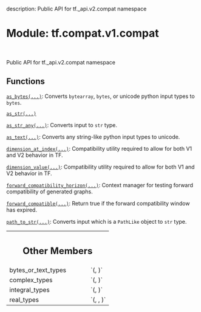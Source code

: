 description: Public API for tf._api.v2.compat namespace

<div itemscope itemtype="http://developers.google.com/ReferenceObject">
<meta itemprop="name" content="tf.compat.v1.compat" />
<meta itemprop="path" content="Stable" />
<meta itemprop="property" content="bytes_or_text_types"/>
<meta itemprop="property" content="complex_types"/>
<meta itemprop="property" content="integral_types"/>
<meta itemprop="property" content="real_types"/>
</div>

# Module: tf.compat.v1.compat

<!-- Insert buttons and diff -->

<table class="tfo-notebook-buttons tfo-api nocontent" align="left">

</table>



Public API for tf._api.v2.compat namespace



## Functions

[`as_bytes(...)`](../../../tf/compat/as_bytes.md): Converts `bytearray`, `bytes`, or unicode python input types to `bytes`.

[`as_str(...)`](../../../tf/compat/as_str.md)

[`as_str_any(...)`](../../../tf/compat/as_str_any.md): Converts input to `str` type.

[`as_text(...)`](../../../tf/compat/as_text.md): Converts any string-like python input types to unicode.

[`dimension_at_index(...)`](../../../tf/compat/dimension_at_index.md): Compatibility utility required to allow for both V1 and V2 behavior in TF.

[`dimension_value(...)`](../../../tf/compat/dimension_value.md): Compatibility utility required to allow for both V1 and V2 behavior in TF.

[`forward_compatibility_horizon(...)`](../../../tf/compat/forward_compatibility_horizon.md): Context manager for testing forward compatibility of generated graphs.

[`forward_compatible(...)`](../../../tf/compat/forward_compatible.md): Return true if the forward compatibility window has expired.

[`path_to_str(...)`](../../../tf/compat/path_to_str.md): Converts input which is a `PathLike` object to `str` type.



<!-- Tabular view -->
 <table class="responsive fixed orange">
<colgroup><col width="214px"><col></colgroup>
<tr><th colspan="2"><h2 class="add-link">Other Members</h2></th></tr>

<tr>
<td>
bytes_or_text_types<a id="bytes_or_text_types"></a>
</td>
<td>
`(<class 'bytes'>, <class 'str'>)`
</td>
</tr><tr>
<td>
complex_types<a id="complex_types"></a>
</td>
<td>
`(<class 'numbers.Complex'>, <class 'numpy.number'>)`
</td>
</tr><tr>
<td>
integral_types<a id="integral_types"></a>
</td>
<td>
`(<class 'numbers.Integral'>, <class 'numpy.integer'>)`
</td>
</tr><tr>
<td>
real_types<a id="real_types"></a>
</td>
<td>
`(<class 'numbers.Real'>, <class 'numpy.integer'>, <class 'numpy.floating'>)`
</td>
</tr>
</table>

